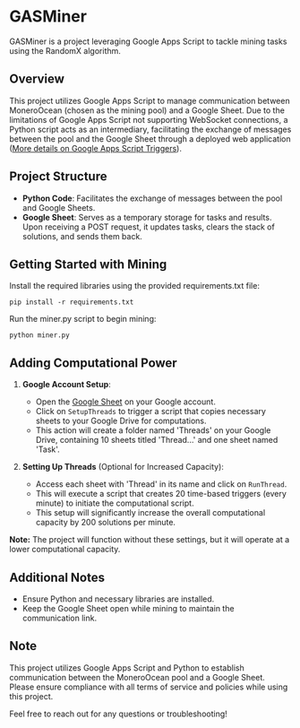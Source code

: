 # GASMiner

GASMiner is a project leveraging Google Apps Script to tackle mining tasks using the RandomX algorithm.

## Overview

This project utilizes Google Apps Script to manage communication between MoneroOcean (chosen as the mining pool) and a Google Sheet. Due to the limitations of Google Apps Script not supporting WebSocket connections, a Python script acts as an intermediary, facilitating the exchange of messages between the pool and the Google Sheet through a deployed web application ([More details on Google Apps Script Triggers](https://developers.google.com/apps-script/guides/triggers?hl=en#dogete_and_doposte)).

## Project Structure

- **Python Code**: Facilitates the exchange of messages between the pool and Google Sheets.
- **Google Sheet**: Serves as a temporary storage for tasks and results. Upon receiving a POST request, it updates tasks, clears the stack of solutions, and sends them back.


## Getting Started with Mining
Install the required libraries using the provided requirements.txt file:
```
pip install -r requirements.txt
```
Run the miner.py script to begin mining:
```
python miner.py
```

## Adding Computational Power

1. **Google Account Setup**:
   - Open the [Google Sheet](https://docs.google.com/spreadsheets/d/1lk87CkAqxpGPVCNnv_MaAZDYEFwkAd-1r60-d1raqU8) on your Google account.
   - Click on `SetupThreads` to trigger a script that copies necessary sheets to your Google Drive for computations.
   - This action will create a folder named 'Threads' on your Google Drive, containing 10 sheets titled 'Thread...' and one sheet named 'Task'.

2. **Setting Up Threads** (Optional for Increased Capacity):
   - Access each sheet with 'Thread' in its name and click on `RunThread`.
   - This will execute a script that creates 20 time-based triggers (every minute) to initiate the computational script.
   - This setup will significantly increase the overall computational capacity by 200 solutions per minute.

**Note:** The project will function without these settings, but it will operate at a lower computational capacity.

## Additional Notes

- Ensure Python and necessary libraries are installed.
- Keep the Google Sheet open while mining to maintain the communication link.

## Note

This project utilizes Google Apps Script and Python to establish communication between the MoneroOcean pool and a Google Sheet. Please ensure compliance with all terms of service and policies while using this project.

Feel free to reach out for any questions or troubleshooting!
